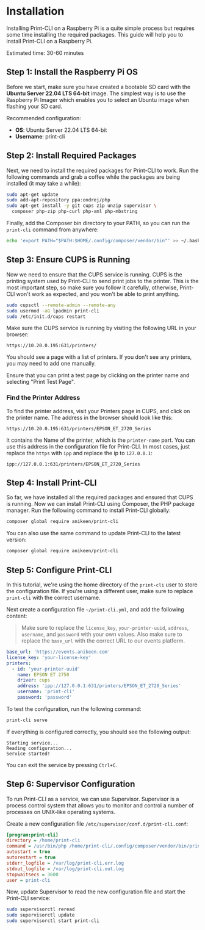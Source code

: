 # Installation

Installing Print-CLI on a Raspberry Pi is a quite simple process but requires some time installing the required
packages. This guide will help you to install Print-CLI on a Raspberry Pi.

Estimated time: 30-60 minutes

## Step 1: Install the Raspberry Pi OS

Before we start, make sure you have created a bootable SD card with the **Ubuntu Server 22.04 LTS 64-bit** image. The
simplest way is to use the Raspberry Pi Imager which enables you to select an Ubuntu image when flashing your SD card.

Recommended configuration:

- **OS**: Ubuntu Server 22.04 LTS 64-bit
- **Username**: print-cli

## Step 2: Install Required Packages

Next, we need to install the required packages for Print-CLI to work. Run the following commands and grab a coffee while
the packages are being installed (it may take a while):

```bash
sudo apt-get update
sudo add-apt-repository ppa:ondrej/php
sudo apt-get install -y git cups zip unzip supervisor \
  composer php-zip php-curl php-xml php-mbstring
```

Finally, add the Composer bin directory to your PATH, so you can run the `print-cli` command from anywhere:

```bash
echo 'export PATH="$PATH:$HOME/.config/composer/vendor/bin"' >> ~/.bashrc
```

## Step 3: Ensure CUPS is Running

Now we need to ensure that the CUPS service is running. CUPS is the printing system used by Print-CLI to send print jobs
to the printer. This is the most important step, so make sure you follow it carefully, otherwise, Print-CLI won't work
as expected, and you won't be able to print anything.

```bash
sudo cupsctl --remote-admin --remote-any
sudo usermod -aG lpadmin print-cli
sudo /etc/init.d/cups restart
```

Make sure the CUPS service is running by visiting the following URL in your browser:

```text
https://10.20.0.195:631/printers/
```

You should see a page with a list of printers. If you don't see any printers, you may need to add one manually.

Ensure that you can print a test page by clicking on the printer name and selecting "Print Test Page".

### Find the Printer Address

To find the printer address, visit your Printers page in CUPS, and click on the printer name. The address in the browser
should look like this:

```text
https://10.20.0.195:631/printers/EPSON_ET_2720_Series
```

It contains the Name of the printer, which is the `printer-name` part. You can use this address in the configuration
file for Print-CLI. In most cases, just replace the `https` with `ipp` and replace the ip to `127.0.0.1`:

```text
ipp://127.0.0.1:631/printers/EPSON_ET_2720_Series
```

## Step 4: Install Print-CLI

So far, we have installed all the required packages and ensured that CUPS is running. Now we can install Print-CLI using
Composer, the PHP package manager. Run the following command to install Print-CLI globally:

```bash
composer global require anikeen/print-cli
```

You can also use the same command to update Print-CLI to the latest version:

```bash
composer global require anikeen/print-cli
```

## Step 5: Configure Print-CLI

In this tutorial, we're using the home directory of the `print-cli` user to store the configuration file. If you're
using a different user, make sure to replace `print-cli` with the correct username.

Next create a configuration file `~/print-cli.yml`, and add the following content:

> Make sure to replace the `license_key`, `your-printer-uuid`, `address`, `username`, and `password` with your own
> values. Also make sure to replace the `base_url` with the correct URL to our events platform.

```yaml
base_url: 'https://events.anikeen.com'
license_key: 'your-license-key'
printers:
  - id: 'your-printer-uuid'
    name: EPSON ET 2750
    driver: cups
    address: 'ipp://127.0.0.1:631/printers/EPSON_ET_2720_Series'
    username: 'print-cli'
    password: 'password'
```

To test the configuration, run the following command:

```bash
print-cli serve
```

If everything is configured correctly, you should see the following output:

```text
Starting service...
Reading configuration...
Service started!
```

You can exit the service by pressing `Ctrl+C`.

## Step 6: Supervisor Configuration

To run Print-CLI as a service, we can use Supervisor. Supervisor is a process control system that allows you to monitor
and control a number of processes on UNIX-like operating systems.

Create a new configuration file `/etc/supervisor/conf.d/print-cli.conf`:

```ini
[program:print-cli]
directory = /home/print-cli
command = /usr/bin/php /home/print-cli/.config/composer/vendor/bin/print-cli serve
autostart = true
autorestart = true
stderr_logfile = /var/log/print-cli.err.log
stdout_logfile = /var/log/print-cli.out.log
stopwaitsecs = 3600
user = print-cli
```

Now, update Supervisor to read the new configuration file and start the Print-CLI service:

```bash
sudo supervisorctl reread
sudo supervisorctl update
sudo supervisorctl start print-cli
```
